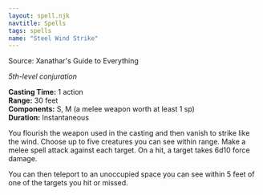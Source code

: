 ```yaml
---
layout: spell.njk
navtitle: Spells
tags: spells
name: "Steel Wind Strike"
---
```

Source: Xanathar's Guide to Everything

_5th-level conjuration_

**Casting Time:** 1 action  
**Range:** 30 feet  
**Components:** S, M (a melee weapon worth at least 1 sp)  
**Duration:** Instantaneous

You flourish the weapon used in the casting and then vanish to strike like the wind. Choose up to five creatures you can see within range. Make a melee spell attack against each target. On a hit, a target takes 6d10 force damage.

You can then teleport to an unoccupied space you can see within 5 feet of one of the targets you hit or missed.